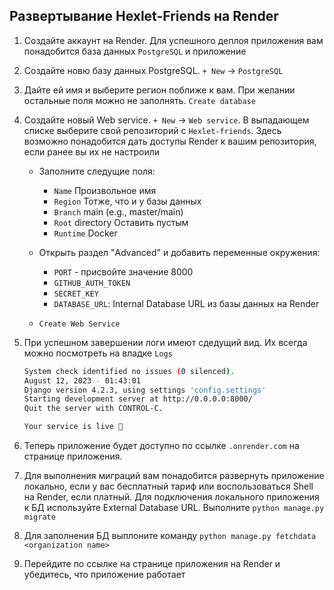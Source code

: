 ## Развертывание Hexlet-Friends на Render

1. Создайте аккаунт на Render. Для успешного деплоя приложения вам понадобится база данных `PostgreSQL` и приложение
2. Создайте новю базу данных PostgreSQL. `+ New` -> `PostgreSQL`
3. Дайте ей имя и выберите регион поближе к вам. При желании остальные поля можно не заполнять.  `Create database`
4. Создайте новый Web service. `+ New` -> `Web service`. В выпадающем списке выберите свой репозиторий с `Hexlet-friends`. Здесь возможно понадобится дать доступы Render к вашим репозитория, если ранее вы их не настроили

   - Заполнитe следущие поля:

      - `Name` Произвольное имя
      - `Region` Тотже, что и у базы данных
      - `Branch` main (e.g., master/main)
      - `Root` directory Оставить пустым
      - `Runtime` Docker

    - Открыть раздел "Advanced" и добавить переменные окружения:

      - `PORT` - присвойте значение 8000
      - `GITHUB_AUTH_TOKEN`
      - `SECRET_KEY`
      - `DATABASE_URL`: Internal Database URL из базы данных на Render
     
   - `Create Web Service`

5.  При успешном завершении логи имеют сдедущий вид. Их всегда можно посмотреть на владке `Logs`

      ```bash
      System check identified no issues (0 silenced).
      August 12, 2023 - 01:43:01
      Django version 4.2.3, using settings 'config.settings'
      Starting development server at http://0.0.0.0:8000/
      Quit the server with CONTROL-C.
 
      Your service is live 🎉
      ```

6.  Теперь приложение будет доступно по ссылке `.onrender.com` на странице приложения.

7. Для выполнения миграций вам понадобится развернуть приложение локально, если у вас бесплатный тариф или воспользоваться Shell на Render, если платный. Для подключения локального приложения к БД используйте External Database URL. Выполните `python manage.py migrate`

8. Для заполнения БД выплоните команду `python manage.py fetchdata <organization name>`
9. Перейдите по ссылке на странице приложения на Render и убедитесь, что приложение работает
